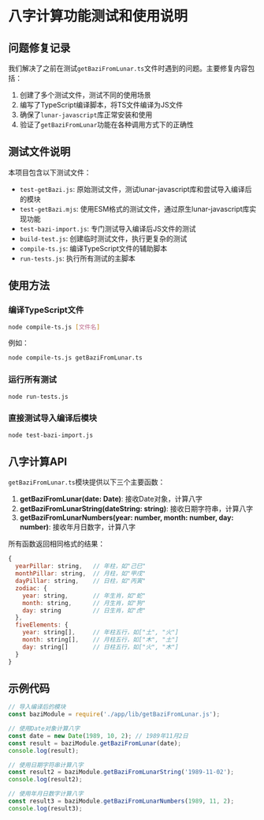 # 八字计算功能测试和使用说明

## 问题修复记录

我们解决了之前在测试`getBaziFromLunar.ts`文件时遇到的问题。主要修复内容包括：

1. 创建了多个测试文件，测试不同的使用场景
2. 编写了TypeScript编译脚本，将TS文件编译为JS文件
3. 确保了`lunar-javascript`库正常安装和使用
4. 验证了`getBaziFromLunar`功能在各种调用方式下的正确性

## 测试文件说明

本项目包含以下测试文件：

- `test-getBazi.js`: 原始测试文件，测试lunar-javascript库和尝试导入编译后的模块
- `test-getBazi.mjs`: 使用ESM格式的测试文件，通过原生lunar-javascript库实现功能
- `test-bazi-import.js`: 专门测试导入编译后JS文件的测试
- `build-test.js`: 创建临时测试文件，执行更复杂的测试
- `compile-ts.js`: 编译TypeScript文件的辅助脚本
- `run-tests.js`: 执行所有测试的主脚本

## 使用方法

### 编译TypeScript文件

```bash
node compile-ts.js [文件名]
```

例如：
```bash
node compile-ts.js getBaziFromLunar.ts
```

### 运行所有测试

```bash
node run-tests.js
```

### 直接测试导入编译后模块

```bash
node test-bazi-import.js
```

## 八字计算API

`getBaziFromLunar.ts`模块提供以下三个主要函数：

1. **getBaziFromLunar(date: Date)**: 接收Date对象，计算八字
2. **getBaziFromLunarString(dateString: string)**: 接收日期字符串，计算八字
3. **getBaziFromLunarNumbers(year: number, month: number, day: number)**: 接收年月日数字，计算八字

所有函数返回相同格式的结果：

```javascript
{
  yearPillar: string,   // 年柱，如"己巳"
  monthPillar: string,  // 月柱，如"甲戌" 
  dayPillar: string,    // 日柱，如"丙寅"
  zodiac: {
    year: string,       // 年生肖，如"蛇"
    month: string,      // 月生肖，如"狗"
    day: string         // 日生肖，如"虎"
  },
  fiveElements: {
    year: string[],     // 年柱五行，如["土", "火"]
    month: string[],    // 月柱五行，如["木", "土"]
    day: string[]       // 日柱五行，如["火", "木"]
  }
}
```

## 示例代码

```javascript
// 导入编译后的模块
const baziModule = require('./app/lib/getBaziFromLunar.js');

// 使用Date对象计算八字
const date = new Date(1989, 10, 2); // 1989年11月2日
const result = baziModule.getBaziFromLunar(date);
console.log(result);

// 使用日期字符串计算八字
const result2 = baziModule.getBaziFromLunarString('1989-11-02');
console.log(result2);

// 使用年月日数字计算八字
const result3 = baziModule.getBaziFromLunarNumbers(1989, 11, 2);
console.log(result3);
```